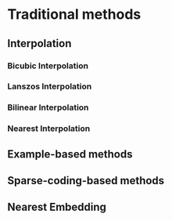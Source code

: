 # Traditional methods
## Interpolation
### Bicubic Interpolation
### Lanszos Interpolation
### Bilinear Interpolation
### Nearest Interpolation
## Example-based methods
## Sparse-coding-based methods
## Nearest Embedding
